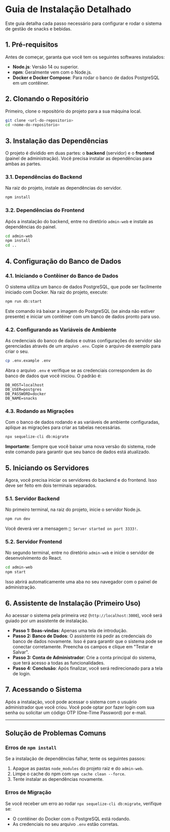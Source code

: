 # Guia de Instalação Detalhado

Este guia detalha cada passo necessário para configurar e rodar o sistema de gestão de snacks e bebidas.

## 1. Pré-requisitos

Antes de começar, garanta que você tem os seguintes softwares instalados:

- **Node.js**: Versão 14 ou superior.
- **npm**: Geralmente vem com o Node.js.
- **Docker e Docker Compose**: Para rodar o banco de dados PostgreSQL em um contêiner.

## 2. Clonando o Repositório

Primeiro, clone o repositório do projeto para a sua máquina local.

```bash
git clone <url-do-repositorio>
cd <nome-do-repositorio>
```

## 3. Instalação das Dependências

O projeto é dividido em duas partes: o **backend** (servidor) e o **frontend** (painel de administração). Você precisa instalar as dependências para ambas as partes.

### 3.1. Dependências do Backend

Na raiz do projeto, instale as dependências do servidor.

```bash
npm install
```

### 3.2. Dependências do Frontend

Após a instalação do backend, entre no diretório `admin-web` e instale as dependências do painel.

```bash
cd admin-web
npm install
cd ..
```

## 4. Configuração do Banco de Dados

### 4.1. Iniciando o Contêiner do Banco de Dados

O sistema utiliza um banco de dados PostgreSQL, que pode ser facilmente iniciado com Docker. Na raiz do projeto, execute:

```bash
npm run db:start
```

Este comando irá baixar a imagem do PostgreSQL (se ainda não estiver presente) e iniciar um contêiner com um banco de dados pronto para uso.

### 4.2. Configurando as Variáveis de Ambiente

As credenciais do banco de dados e outras configurações do servidor são gerenciadas através de um arquivo `.env`. Copie o arquivo de exemplo para criar o seu.

```bash
cp .env.example .env
```

Abra o arquivo `.env` e verifique se as credenciais correspondem às do banco de dados que você iniciou. O padrão é:

```
DB_HOST=localhost
DB_USER=postgres
DB_PASSWORD=docker
DB_NAME=snacks
```

### 4.3. Rodando as Migrações

Com o banco de dados rodando e as variáveis de ambiente configuradas, aplique as migrações para criar as tabelas necessárias.

```bash
npx sequelize-cli db:migrate
```

**Importante**: Sempre que você baixar uma nova versão do sistema, rode este comando para garantir que seu banco de dados está atualizado.

## 5. Iniciando os Servidores

Agora, você precisa iniciar os servidores do backend e do frontend. Isso deve ser feito em dois terminais separados.

### 5.1. Servidor Backend

No primeiro terminal, na raiz do projeto, inicie o servidor Node.js.

```bash
npm run dev
```

Você deverá ver a mensagem `🚀 Server started on port 3333!`.

### 5.2. Servidor Frontend

No segundo terminal, entre no diretório `admin-web` e inicie o servidor de desenvolvimento do React.

```bash
cd admin-web
npm start
```

Isso abrirá automaticamente uma aba no seu navegador com o painel de administração.

## 6. Assistente de Instalação (Primeiro Uso)

Ao acessar o sistema pela primeira vez (`http://localhost:3000`), você será guiado por um assistente de instalação.

- **Passo 1: Boas-vindas**: Apenas uma tela de introdução.
- **Passo 2: Banco de Dados**: O assistente irá pedir as credenciais do banco de dados novamente. Isso é para garantir que o sistema pode se conectar corretamente. Preencha os campos e clique em "Testar e Salvar".
- **Passo 3: Conta de Administrador**: Crie a conta principal do sistema, que terá acesso a todas as funcionalidades.
- **Passo 4: Conclusão**: Após finalizar, você será redirecionado para a tela de login.

## 7. Acessando o Sistema

Após a instalação, você pode acessar o sistema com o usuário administrador que você criou. Você pode optar por fazer login com sua senha ou solicitar um código OTP (One-Time Password) por e-mail.

---

## Solução de Problemas Comuns

### Erros de `npm install`

Se a instalação de dependências falhar, tente os seguintes passos:

1.  Apague as pastas `node_modules` do projeto raiz e do `admin-web`.
2.  Limpe o cache do npm com `npm cache clean --force`.
3.  Tente instalar as dependências novamente.

### Erros de Migração

Se você receber um erro ao rodar `npx sequelize-cli db:migrate`, verifique se:
- O contêiner do Docker com o PostgreSQL está rodando.
- As credenciais no seu arquivo `.env` estão corretas.
